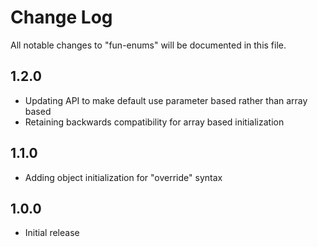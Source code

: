 # Change Log

All notable changes to "fun-enums" will be documented in this file.

## 1.2.0

- Updating API to make default use parameter based rather than array based
- Retaining backwards compatibility for array based initialization

## 1.1.0

- Adding object initialization for "override" syntax

## 1.0.0

- Initial release
